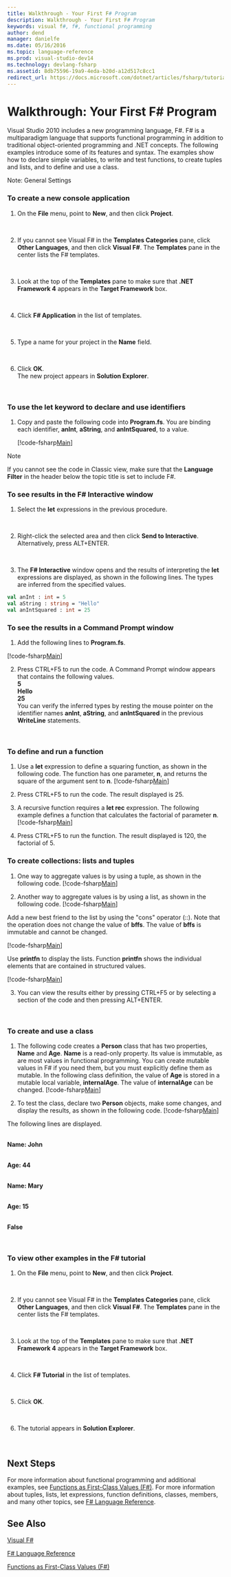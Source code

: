 ```yaml
---
title: Walkthrough - Your First F# Program
description: Walkthrough - Your First F# Program
keywords: visual f#, f#, functional programming
author: dend
manager: danielfe
ms.date: 05/16/2016
ms.topic: language-reference
ms.prod: visual-studio-dev14
ms.technology: devlang-fsharp
ms.assetid: 8db75596-19a9-4eda-b20d-a12d517c8cc1
redirect_url: https://docs.microsoft.com/dotnet/articles/fsharp/tutorials/getting-started/getting-started-visual-studio 
---
```


# Walkthrough: Your First F# Program

Visual Studio 2010 includes a new programming language, F#. F# is a multiparadigm language that supports functional programming in addition to traditional object-oriented programming and .NET concepts. The following examples introduce some of its features and syntax. The examples show how to declare simple variables, to write and test functions, to create tuples and lists, and to define and use a class.

Note: General Settings


### To create a new console application

1. On the **File** menu, point to **New**, and then click **Project**.
<br />

2. If you cannot see Visual F# in the **Templates Categories** pane, click **Other Languages**, and then click **Visual F#**. The **Templates** pane in the center lists the F# templates.
<br />

3. Look at the top of the **Templates** pane to make sure that **.NET Framework 4** appears in the **Target Framework** box.
<br />

4. Click **F# Application** in the list of templates.
<br />

5. Type a name for your project in the **Name** field.
<br />

6. Click **OK**.
<br />  The new project appears in **Solution Explorer**.
<br />


### To use the let keyword to declare and use identifiers

1. Copy and paste the following code into <strong>Program.fs</strong>. You are binding each identifier, <strong>anInt</strong>, <strong>aString</strong>, and <strong>anIntSquared</strong>, to a value.

   [!code-fsharp[Main](snippets/fscontour/snippet1.fs)]

> [!NOTE]
> If you cannot see the code in Classic view, make sure that the **Language Filter** in the header below the topic title is set to include F#.

### To see results in the F# Interactive window

1. Select the **let** expressions in the previous procedure.
<br />

2. Right-click the selected area and then click **Send to Interactive**. Alternatively, press ALT+ENTER.
<br />

3. The **F# Interactive** window opens and the results of interpreting the **let** expressions are displayed, as shown in the following lines. The types are inferred from the specified values.

```fsharp
val anInt : int = 5
val aString : string = "Hello"
val anIntSquared : int = 25
```

### To see the results in a Command Prompt window

1. Add the following lines to **Program.fs**.

[!code-fsharp[Main](snippets/fscontour/snippet2.fs)]

2. Press CTRL+F5 to run the code. A Command Prompt window appears that contains the following values.
<br />  **5**
<br />  **Hello**
<br />  **25**
<br />  You can verify the inferred types by resting the mouse pointer on the identifier names **anInt**, **aString**, and **anIntSquared** in the previous **WriteLine** statements.
<br />


### To define and run a function

1. Use a **let** expression to define a squaring function, as shown in the following code. The function has one parameter, **n**, and returns the square of the argument sent to **n**.
   [!code-fsharp[Main](snippets/fscontour/snippet3.fs)]

2. Press CTRL+F5 to run the code. The result displayed is 25.
   <br />


3. A recursive function requires a **let rec** expression. The following example defines a function that calculates the factorial of parameter **n**.
   [!code-fsharp[Main](snippets/fscontour/snippet4.fs)]

4. Press CTRL+F5 to run the function. The result displayed is 120, the factorial of 5.
   <br />



### To create collections: lists and tuples

1. One way to aggregate values is by using a tuple, as shown in the following code.
   [!code-fsharp[Main](snippets/fscontour/snippet5.fs)]

2. Another way to aggregate values is by using a list, as shown in the following code.
   [!code-fsharp[Main](snippets/fscontour/snippet7.fs)]

Add a new best friend to the list by using the "cons" operator (::). Note that the operation does not change the value of **bffs**. The value of **bffs** is immutable and cannot be changed.

[!code-fsharp[Main](snippets/fscontour/snippet8.fs)]

Use **printfn** to display the lists. Function **printfn** shows the individual elements that are contained in structured values.

[!code-fsharp[Main](snippets/fscontour/snippet9.fs)]

3. You can view the results either by pressing CTRL+F5 or by selecting a section of the code and then pressing ALT+ENTER.
<br />


### To create and use a class

1. The following code creates a **Person** class that has two properties, **Name** and **Age**. **Name** is a read-only property. Its value is immutable, as are most values in functional programming. You can create mutable values in F# if you need them, but you must explicitly define them as mutable. In the following class definition, the value of **Age** is stored in a mutable local variable, **internalAge**. The value of **internalAge** can be changed.
   [!code-fsharp[Main](snippets/fscontour/snippet10.fs)]

2. To test the class, declare two **Person** objects, make some changes, and display the results, as shown in the following code.
   [!code-fsharp[Main](snippets/fscontour/snippet11.fs)]

The following lines are displayed.

<br />  <strong>Name:  John</strong>

<br />  <strong>Age:   44</strong>

<br />  <strong>Name:  Mary</strong>

<br />  <strong>Age:   15</strong>

<br />  <strong>False</strong>

<br />



### To view other examples in the F# tutorial

1. On the **File** menu, point to **New**, and then click **Project**.
<br />

2. If you cannot see Visual F# in the **Templates Categories** pane, click **Other Languages**, and then click **Visual F#**. The **Templates** pane in the center lists the F# templates.
<br />

3. Look at the top of the **Templates** pane to make sure that **.NET Framework 4** appears in the **Target Framework** box.
<br />

4. Click **F# Tutorial** in the list of templates.
<br />

5. Click **OK**.
<br />

6. The tutorial appears in **Solution Explorer**.
<br />


## Next Steps
For more information about functional programming and additional examples, see [Functions as First-Class Values &#40;F&#35;&#41;](Functions-as-First-Class-Values-%5BFSharp%5D.md). For more information about tuples, lists, let expressions, function definitions, classes, members, and many other topics, see [F&#35; Language Reference](FSharp-Language-Reference.md).


## See Also
[Visual F&#35;](Visual-FSharp.md)

[F&#35; Language Reference](FSharp-Language-Reference.md)

[Functions as First-Class Values &#40;F&#35;&#41;](Functions-as-First-Class-Values-%5BFSharp%5D.md)